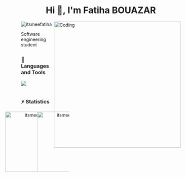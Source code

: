 <h1 align="center">Hi 👋, I'm Fatiha BOUAZAR</h1>
<img align="right" alt="Coding" width="400" src="https://i.pinimg.com/originals/bd/f3/4b/bdf34b4cc9b48276854fb78466bc5cdd.gif"/>

<p align="left"> <img src="https://komarev.com/ghpvc/?username=itsmeefatiha&label=Profile%20views&color=0e75b6&style=flat" alt="itsmeefatiha" /> </p>



<p>Software engineering student</p>

##

### 🧰 Languages and Tools

<div>

  <a href="https://slillicons.dev">
    <img src="https://skillicons.dev/icons?i=java,spring,c,c++,html,css,bootstrap,mysql,php,laravel,javascript,vue,react,python,django,androidstudio,flutter,fastapi,linux,docker,github,git,figma"/><br>
  </a> 
 
</div>



#
### ⚡ Statistics 

<div align="center" style="display:flex;flex-direction:row;justify-content:center;">
  <img  height="190" src="https://github-readme-stats.vercel.app/api/top-langs?username=itsmeefatiha&show_icons=true&locale=en&layout=compact" alt="itsmeefatiha" style="margin: 0" />
  <img  height="190" src="https://github-readme-stats.vercel.app/api?username=itsmeefatiha&show_icons=true&locale=en" alt="itsmeefatiha"  style="margin: 0"/>

</div>


#

<!--<div align="center">
  <img  height="200"src="https://github-readme-streak-stats.herokuapp.com/?user=itsmeefatiha" alt="itsmeefatiha" />
</div> -->

